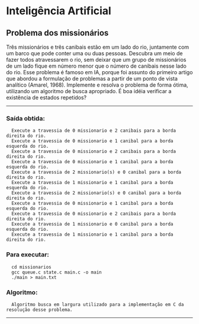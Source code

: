 # Inteligência Artificial

## Problema dos missionários

Três missionários e três canibais estão em um lado do rio, juntamente com um
barco que pode conter uma ou duas pessoas. Descubra um meio de fazer todos
atravessarem o rio, sem deixar que um grupo de missionários de um lado fique em
número menor que o número de canibais nesse lado do rio. Esse problema é famoso
em IA, porque foi assunto do primeiro artigo que abordou a formulação de problemas a
partir de um ponto de vista analítico (Amarel, 1968).
Implemente e resolva o problema de forma ótima, utilizando um algoritmo de busca
apropriado. É boa idéia verificar a existência de estados repetidos?

---

### Saída obtida:

      Execute a travessia de 0 missionario e 2 canibais para a borda direita do rio.
      Execute a travessia de 0 missionario e 1 canibal para a borda esquerda do rio.
      Execute a travessia de 0 missionario e 2 canibais para a borda direita do rio.
      Execute a travessia de 0 missionario e 1 canibal para a borda esquerda do rio.
      Execute a travessia de 2 missionario(s) e 0 canibal para a borda direita do rio.
      Execute a travessia de 1 missionario e 1 canibal para a borda esquerda do rio.
      Execute a travessia de 2 missionario(s) e 0 canibal para a borda direita do rio.
      Execute a travessia de 0 missionario e 1 canibal para a borda esquerda do rio.
      Execute a travessia de 0 missionario e 2 canibais para a borda direita do rio.
      Execute a travessia de 1 missionario e 0 canibal para a borda esquerda do rio.
      Execute a travessia de 1 missionario e 1 canibal para a borda direita do rio.

### Para executar:
      cd missionarios
      gcc queue.c state.c main.c -o main
      ./main > main.txt
      
### Algoritmo:

      Algoritmo busca em largura utilizado para a implementação em C da resolução desse problema.
---
      
